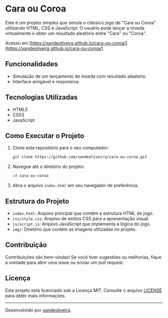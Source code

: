 # Cara ou Coroa

Este é um projeto simples que simula o clássico jogo de "Cara ou Coroa" utilizando HTML, CSS e JavaScript. O usuário pode lançar a moeda virtualmente e obter um resultado aleatório entre "Cara" ou "Coroa".

Acesso em [https://xandeoliveira.github.io/cara-ou-coroa/](https://xandeoliveira.github.io/cara-ou-coroa/)

## Funcionalidades

- Simulação de um lançamento de moeda com resultado aleatório.
- Interface amigável e responsiva.

## Tecnologias Utilizadas

- HTML5
- CSS3
- JavaScript

## Como Executar o Projeto

1. Clone este repositório para o seu computador:

   ```bash
   git clone https://github.com/xandeoliveira/cara-ou-coroa.git
   ```


2. Navegue até o diretório do projeto:

   ```bash
   cd cara-ou-coroa
   ```


3. Abra o arquivo `index.html` em seu navegador de preferência.

## Estrutura do Projeto

- `index.html`: Arquivo principal que contém a estrutura HTML do jogo.
- `css/style.css`: Arquivo de estilos CSS para a apresentação visual.
- `js/script.js`: Arquivo JavaScript que implementa a lógica do jogo.
- `img/`: Diretório que contém as imagens utilizadas no projeto.

## Contribuição

Contribuições são bem-vindas! Se você tiver sugestões ou melhorias, fique à vontade para abrir uma issue ou enviar um pull request.

## Licença

Este projeto está licenciado sob a Licença MIT. Consulte o arquivo [LICENSE](LICENSE) para obter mais informações.

---

Desenvolvido por [xandeoliveira](https://github.com/xandeoliveira). 